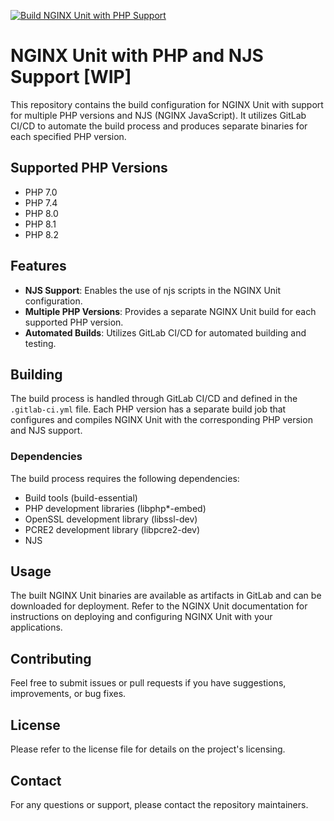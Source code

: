 [![Build NGINX Unit with PHP Support](https://github.com/uhlhosting/Unit-PHP/actions/workflows/build.yml/badge.svg)](https://github.com/uhlhosting/Unit-PHP/actions/workflows/build.yml)
# NGINX Unit with PHP and NJS Support [WIP]

This repository contains the build configuration for NGINX Unit with support for multiple PHP versions and NJS (NGINX JavaScript). It utilizes GitLab CI/CD to automate the build process and produces separate binaries for each specified PHP version.

## Supported PHP Versions

- PHP 7.0
- PHP 7.4
- PHP 8.0
- PHP 8.1
- PHP 8.2

## Features

- **NJS Support**: Enables the use of njs scripts in the NGINX Unit configuration.
- **Multiple PHP Versions**: Provides a separate NGINX Unit build for each supported PHP version.
- **Automated Builds**: Utilizes GitLab CI/CD for automated building and testing.

## Building

The build process is handled through GitLab CI/CD and defined in the `.gitlab-ci.yml` file. Each PHP version has a separate build job that configures and compiles NGINX Unit with the corresponding PHP version and NJS support.

### Dependencies

The build process requires the following dependencies:

- Build tools (build-essential)
- PHP development libraries (libphp*-embed)
- OpenSSL development library (libssl-dev)
- PCRE2 development library (libpcre2-dev)
- NJS

## Usage

The built NGINX Unit binaries are available as artifacts in GitLab and can be downloaded for deployment. Refer to the NGINX Unit documentation for instructions on deploying and configuring NGINX Unit with your applications.

## Contributing

Feel free to submit issues or pull requests if you have suggestions, improvements, or bug fixes.

## License

Please refer to the license file for details on the project's licensing.

## Contact

For any questions or support, please contact the repository maintainers.
